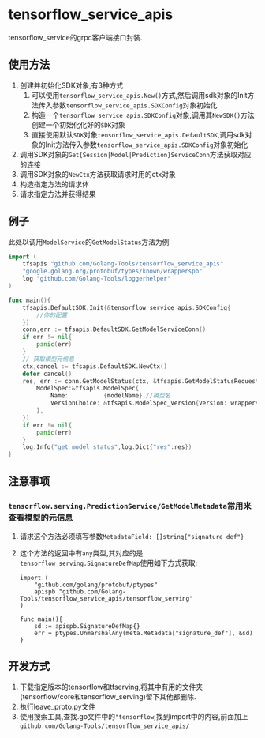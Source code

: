 # tensorflow_service_apis

tensorflow_service的grpc客户端接口封装.

## 使用方法

1. 创建并初始化SDK对象,有3种方式
   1. 可以使用`tensorflow_service_apis.New()`方式,然后调用sdk对象的Init方法传入参数`tensorflow_service_apis.SDKConfig`对象初始化
   2. 构造一个`tensorflow_service_apis.SDKConfig`对象,调用其`NewSDK()`方法创建一个初始化化好的`SDK`对象
   3. 直接使用默认`SDK`对象`tensorflow_service_apis.DefaultSDK`,调用sdk对象的Init方法传入参数`tensorflow_service_apis.SDKConfig`对象初始化
2. 调用SDK对象的`Get{Session|Model|Prediction}ServiceConn`方法获取对应的连接
3. 调用SDK对象的`NewCtx`方法获取请求时用的ctx对象
4. 构造指定方法的请求体
5. 请求指定方法并获得结果

## 例子

此处以调用`ModelService`的`GetModelStatus`方法为例

```go
import (
    tfsapis "github.com/Golang-Tools/tensorflow_service_apis"
    "google.golang.org/protobuf/types/known/wrapperspb"
    log "github.com/Golang-Tools/loggerhelper"
)

func main(){
    tfsapis.DefaultSDK.Init(&tensorflow_service_apis.SDKConfig{
        //你的配置
    })
    conn,err := tfsapis.DefaultSDK.GetModelServiceConn()
    if err != nil{
        panic(err)
    }
    // 获取模型元信息
    ctx,cancel := tfsapis.DefaultSDK.NewCtx()
    defer cancel()
    res, err := conn.GetModelStatus(ctx, &tfsapis.GetModelStatusRequest{
        ModelSpec:&tfsapis.ModelSpec{
            Name:          {modelName},//模型名
            VersionChoice: &tfsapis.ModelSpec_Version{Version: wrapperspb.Int64({version})},//指定版本号
        },
    })
    if err != nil{
        panic(err)
    }
    log.Info("get model status",log.Dict{"res":res})
}
```

## 注意事项

### `tensorflow.serving.PredictionService/GetModelMetadata`常用来查看模型的元信息

1. 请求这个方法必须填写参数`MetadataField: []string{"signature_def"}`
2. 这个方法的返回中有`any`类型,其对应的是`tensorflow_serving.SignatureDefMap`使用如下方式获取:

    ```golang
    import (
        "github.com/golang/protobuf/ptypes"
        apispb "github.com/Golang-Tools/tensorflow_service_apis/tensorflow_serving"
    )

    func main(){
        sd := apispb.SignatureDefMap{}
        err = ptypes.UnmarshalAny(meta.Metadata["signature_def"], &sd)
    }
    ```

## 开发方式

1. 下载指定版本的tensorflow和tfserving,将其中有用的文件夹(tensorflow/core和tensorflow_serving)留下其他都删除.
2. 执行leave_proto.py文件
3. 使用搜索工具,查找.go文件中的`"tensorflow`,找到import中的内容,前面加上`github.com/Golang-Tools/tensorflow_service_apis/`
